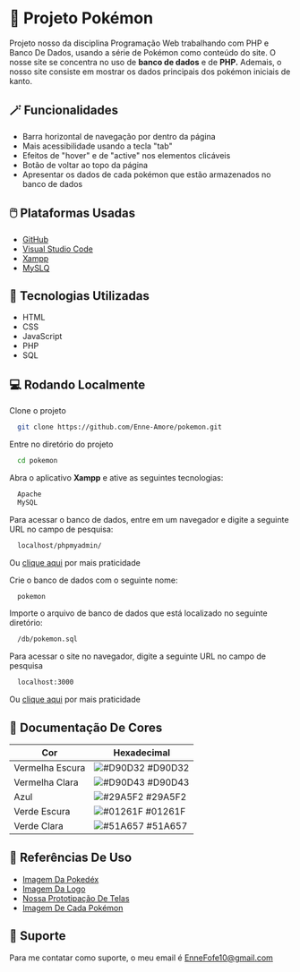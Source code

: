 
# 🔴 Projeto Pokémon

 Projeto nosso da disciplina Programação Web trabalhando com PHP e Banco De Dados, usando a série de Pokémon como conteúdo do site. O nosse site se concentra no uso de **banco de dados** e de **PHP.** Ademais, o nosso site consiste em mostrar os dados principais dos pokémon iniciais de kanto.


## 🪄 Funcionalidades

 - Barra horizontal de navegação por dentro da página
 - Mais acessibilidade usando a tecla "tab"
 - Efeitos de "hover" e de "active" nos elementos clicáveis
 - Botão de voltar ao topo da página
 - Apresentar os dados de cada pokémon que estão armazenados no banco de dados


## 🖱️ Plataformas Usadas

 - [GitHub](https://github.com/)
 - [Visual Studio Code](https://code.visualstudio.com/)
 - [Xampp](https://www.apachefriends.org/pt_br/index.html)
 - [MySLQ](https://www.mysql.com/)


## 🚀 Tecnologias Utilizadas

 - HTML
 - CSS
 - JavaScript
 - PHP
 - SQL


## 💻 Rodando Localmente

Clone o projeto

```bash
  git clone https://github.com/Enne-Amore/pokemon.git
```

Entre no diretório do projeto

```bash
  cd pokemon
```

Abra o aplicativo **Xampp** e ative as seguintes tecnologias:

```bash
  Apache
  MySQL
```

Para acessar o banco de dados, entre em um navegador e digite a seguinte URL no campo de pesquisa:

```bash
  localhost/phpmyadmin/
```
Ou [clique aqui](http://localhost/phpmyadmin/) por mais praticidade

Crie o banco de dados com o seguinte nome:

```bash
  pokemon
```

Importe o arquivo de banco de dados que está localizado no seguinte diretório:

```bash
  /db/pokemon.sql
```

Para acessar o site no navegador, digite a seguinte URL no campo de pesquisa

```bash
  localhost:3000
```
Ou [clique aqui](http://localhost:3000) por mais praticidade


## 🌈 Documentação De Cores

| Cor                  | Hexadecimal                                                      |
| -------------------- | ---------------------------------------------------------------- |
| Vermelha Escura      | ![#D90D32](https://via.placeholder.com/10/D90D32?text=+) #D90D32 |
| Vermelha Clara       | ![#D90D43](https://via.placeholder.com/10/D90D43?text=+) #D90D43 |
| Azul                 | ![#29A5F2](https://via.placeholder.com/10/29A5F2?text=+) #29A5F2 |
| Verde Escura         | ![#01261F](https://via.placeholder.com/10/01261F?text=+) #01261F |
| Verde Clara          | ![#51A657](https://via.placeholder.com/10/51A657?text=+) #51A657 |


## 🌟 Referências De Uso

 - [Imagem Da Pokedéx](https://pokemon.fandom.com/pt-br/wiki/Pok%C3%A9dex)
 - [Imagem Da Logo](https://pluspng.com/png-36599.html)
 - [Nossa Prototipação De Telas](https://www.figma.com/file/QPF2T60f5qUnD8yYlQn3LM/Pok%C3%A9mon?type=design&node-id=0%3A1&mode=design&t=ykjuK32x2pNWsca2-1)
 - [Imagem De Cada Pokémon](https://www.serebii.net/pokemon/nationalpokedex.shtml)


## 🔧 Suporte

Para me contatar como suporte, o meu email é EnneFofe10@gmail.com 

